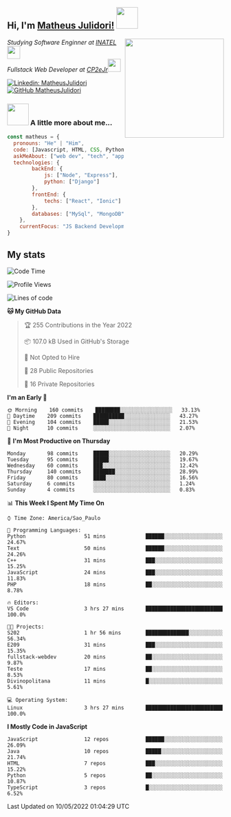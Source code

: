 <h2> Hi, I'm <a href="https://matheusjulidori.github.io" target="_blank">Matheus Julidori!</a> <img src="https://media.giphy.com/media/12oufCB0MyZ1Go/giphy.gif" width="50"></h2>
<img align='right' src="https://media.giphy.com/media/3oKIPnAiaMCws8nOsE/giphy.gif" width="230" height="auto">
<p><em>Studying Software Enginner at <a href="http://www.inatel.br" target="_blank">INATEL</a><img src="https://media.giphy.com/media/fYSnHlufseco8Fh93Z/giphy.gif" width="30"></br>
  Fullstack Web Developer at <a href="http://www.cp2ejr.com.br" target="_blank">CP2eJr</a><img src="https://media.giphy.com/media/WUlplcMpOCEmTGBtBW/giphy.gif" width="30"> 
</em></p>

[![Linkedin: MatheusJulidori](https://img.shields.io/badge/-MatheusJulidori-blue?style=flat-square&logo=Linkedin&logoColor=white&link=https://www.linkedin.com/in/MatheusJulidori/)](https://www.linkedin.com/in/MatheusJulidori/)
[![GitHub MatheusJulidori](https://img.shields.io/github/followers/matheusjulidori?label=follow&style=social)](https://github.com/MatheusJulidori)


### <img src="https://media.giphy.com/media/VgCDAzcKvsR6OM0uWg/giphy.gif" width="50"> A little more about me...  

```javascript
const matheus = {
  pronouns: "He" | "Him",
  code: [Javascript, HTML, CSS, Python, Java, C++, C],
  askMeAbout: ["web dev", "tech", "app dev", "games"],
  technologies: {
        backEnd: {
            js: ["Node", "Express"],
            python: ["Django"]
        },
        frontEnd: {
            techs: ["React", "Ionic"]
        },
        databases: ["MySql", "MongoDB","PostgreSQL"],
    },
    currentFocus: "JS Backend Development",
}
```
<h2>My stats</h2>

<!--START_SECTION:waka-->
![Code Time](http://img.shields.io/badge/Code%20Time-142%20hrs%2037%20mins-blue)

![Profile Views](http://img.shields.io/badge/Profile%20Views-8-blue)

![Lines of code](https://img.shields.io/badge/From%20Hello%20World%20I%27ve%20Written-573%20Thousand%20lines%20of%20code-blue)

**🐱 My GitHub Data** 

> 🏆 255 Contributions in the Year 2022
 > 
> 📦 107.0 kB Used in GitHub's Storage 
 > 
> 🚫 Not Opted to Hire
 > 
> 📜 28 Public Repositories 
 > 
> 🔑 16 Private Repositories  
 > 
**I'm an Early 🐤** 

```text
🌞 Morning    160 commits    ████████░░░░░░░░░░░░░░░░░   33.13% 
🌆 Daytime    209 commits    ██████████░░░░░░░░░░░░░░░   43.27% 
🌃 Evening    104 commits    █████░░░░░░░░░░░░░░░░░░░░   21.53% 
🌙 Night      10 commits     ░░░░░░░░░░░░░░░░░░░░░░░░░   2.07%

```
📅 **I'm Most Productive on Thursday** 

```text
Monday       98 commits     █████░░░░░░░░░░░░░░░░░░░░   20.29% 
Tuesday      95 commits     █████░░░░░░░░░░░░░░░░░░░░   19.67% 
Wednesday    60 commits     ███░░░░░░░░░░░░░░░░░░░░░░   12.42% 
Thursday     140 commits    ███████░░░░░░░░░░░░░░░░░░   28.99% 
Friday       80 commits     ████░░░░░░░░░░░░░░░░░░░░░   16.56% 
Saturday     6 commits      ░░░░░░░░░░░░░░░░░░░░░░░░░   1.24% 
Sunday       4 commits      ░░░░░░░░░░░░░░░░░░░░░░░░░   0.83%

```


📊 **This Week I Spent My Time On** 

```text
⌚︎ Time Zone: America/Sao_Paulo

💬 Programming Languages: 
Python                   51 mins             ██████░░░░░░░░░░░░░░░░░░░   24.67% 
Text                     50 mins             ██████░░░░░░░░░░░░░░░░░░░   24.26% 
C++                      31 mins             ███░░░░░░░░░░░░░░░░░░░░░░   15.25% 
JavaScript               24 mins             ███░░░░░░░░░░░░░░░░░░░░░░   11.83% 
PHP                      18 mins             ██░░░░░░░░░░░░░░░░░░░░░░░   8.78%

🔥 Editors: 
VS Code                  3 hrs 27 mins       █████████████████████████   100.0%

🐱‍💻 Projects: 
S202                     1 hr 56 mins        ██████████████░░░░░░░░░░░   56.34% 
E209                     31 mins             ███░░░░░░░░░░░░░░░░░░░░░░   15.35% 
fullstack-webdev         20 mins             ██░░░░░░░░░░░░░░░░░░░░░░░   9.87% 
Teste                    17 mins             ██░░░░░░░░░░░░░░░░░░░░░░░   8.53% 
Divinopolitana           11 mins             █░░░░░░░░░░░░░░░░░░░░░░░░   5.61%

💻 Operating System: 
Linux                    3 hrs 27 mins       █████████████████████████   100.0%

```

**I Mostly Code in JavaScript** 

```text
JavaScript               12 repos            ██████░░░░░░░░░░░░░░░░░░░   26.09% 
Java                     10 repos            █████░░░░░░░░░░░░░░░░░░░░   21.74% 
HTML                     7 repos             ███░░░░░░░░░░░░░░░░░░░░░░   15.22% 
Python                   5 repos             ██░░░░░░░░░░░░░░░░░░░░░░░   10.87% 
TypeScript               3 repos             █░░░░░░░░░░░░░░░░░░░░░░░░   6.52%

```



 Last Updated on 10/05/2022 01:04:29 UTC
<!--END_SECTION:waka-->
